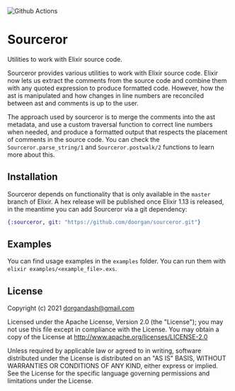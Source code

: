![Github Actions](https://github.com/doorgan/sourceror/actions/workflows/main.yml/badge.svg?branch=main)

# Sourceror

Utilities to work with Elixir source code.

<!-- MDOC !-->

Sourceror provides various utilities to work with Elixir source code. Elixir now
lets us extract the comments from the source code and combine them with any
quoted expression to produce formatted code. However, how the ast is manipulated
and how changes in line numbers are reconciled between ast and comments is up
to the user.

The approach used by sourceror is to merge the comments into the ast metadata,
and use a custom traversal function to correct line numbers when needed, and
produce a formatted output that respects the placement of comments in the source
code. You can check the `Sourceror.parse_string/1` and `Sourceror.postwalk/2`
functions to learn more about this.

## Installation

Sourceror depends on functionality that is only available in the `master` branch
of Elixir. A hex release will be published once Elixir 1.13 is released, in the
meantime you can add Sourceror via a git dependency:

```elixir
{:sourceror, git: "https://github.com/doorgan/sourceror.git"}
```

## Examples

You can find usage examples in the `examples` folder. You can run them with
`elixir examples/<example_file>.exs`.

## License

Copyright (c) 2021 dorgandash@gmail.com

Licensed under the Apache License, Version 2.0 (the "License"); you may not use this file except in compliance with the License. You may obtain a copy of the License at http://www.apache.org/licenses/LICENSE-2.0

Unless required by applicable law or agreed to in writing, software distributed under the License is distributed on an "AS IS" BASIS, WITHOUT WARRANTIES OR CONDITIONS OF ANY KIND, either express or implied. See the License for the specific language governing permissions and limitations under the License.
